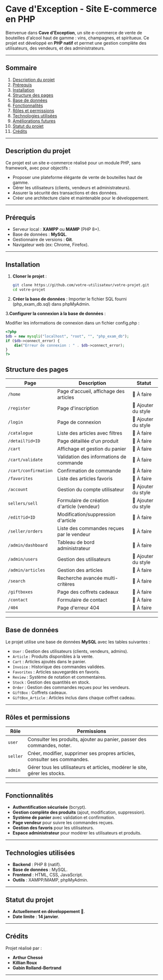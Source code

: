 # **Cave d'Exception - Site E-commerce en PHP**

Bienvenue dans **Cave d'Exception**, un site e-commerce de vente de bouteilles d'alcool haut de gamme : vins, champagnes, et spiritueux. Ce projet est développé en **PHP natif** et permet une gestion complète des utilisateurs, des vendeurs, et des administrateurs.

---

## **Sommaire**
1. [Description du projet](#description-du-projet)
2. [Prérequis](#prérequis)
3. [Installation](#installation)
4. [Structure des pages](#structure-des-pages)
5. [Base de données](#base-de-données)
6. [Fonctionnalités](#fonctionnalités)
7. [Rôles et permissions](#rôles-et-permissions)
8. [Technologies utilisées](#technologies-utilisées)
9. [Améliorations futures](#améliorations-futures)
10. [Statut du projet](#statut-du-projet)
11. [Crédits](#crédits)

---

## **Description du projet**

Ce projet est un site e-commerce réalisé pour un module PHP, sans framework, avec pour objectifs :
- Proposer une plateforme élégante de vente de bouteilles haut de gamme.
- Gérer les utilisateurs (clients, vendeurs et administrateurs).
- Assurer la sécurité des transactions et des données.
- Créer une architecture claire et maintenable pour le développement.

---

## **Prérequis**

- Serveur local : **XAMPP** ou **MAMP** (PHP 8+).
- Base de données : **MySQL**.
- Gestionnaire de versions : **Git**.
- Navigateur web (ex: Chrome, Firefox).

---

## **Installation**

1. **Cloner le projet** :
   ```bash
   git clone https://github.com/votre-utilisateur/votre-projet.git
   cd votre-projet
   ```

2. **Créer la base de données** :
   Importer le fichier SQL fourni (php_exam_db.sql) dans phpMyAdmin.

3.**Configurer la connexion à la base de données** :

Modifier les informations de connexion dans un fichier config.php :
```php
<?php
$db = new mysqli("localhost", "root", "", "php_exam_db");
if ($db->connect_error) {
    die("Erreur de connexion : " . $db->connect_error);
}
?>
```

## **Structure des pages**

| **Page**                     | **Description**                           | **Statut**    |
|------------------------------|-------------------------------------------|---------------|
| `/home`                      | Page d'accueil, affichage des articles    | 🚧 À faire    |
| `/register`                  | Page d'inscription                       | 🎨 Ajouter du style    |
| `/login`                     | Page de connexion                        | 🎨 Ajouter du style    |
| `/catalogue`                 | Liste des articles avec filtres           | 🚧 À faire    |
| `/detail?id=ID`              | Page détaillée d'un produit               | 🚧 À faire    |
| `/cart`                      | Affichage et gestion du panier            | 🚧 À faire    |
| `/cart/validate`             | Validation des informations de commande   | 🚧 À faire    |
| `/cart/confirmation`         | Confirmation de commande                  | 🚧 À faire    |
| `/favorites`                 | Liste des articles favoris                | 🚧 À faire    |
| `/account`                   | Gestion du compte utilisateur             | 🎨 Ajouter du style    |
| `sellers/sell`               | Formulaire de création d'article (vendeur)| 🎨 Ajouter du style    |
| `/edit?id=ID`                | Modification/suppression d'article        | 🚧 À faire    |
| `/seller/orders`             | Liste des commandes reçues par le vendeur | 🚧 À faire    |
| `/admin/dashboard`           | Tableau de bord administrateur            | 🚧 À faire    |
| `/admin/users`               | Gestion des utilisateurs                  | 🎨 Ajouter du style    |
| `/admin/articles`            | Gestion des articles                      | 🚧 À faire    |
| `/search`                    | Recherche avancée multi-critères          | 🚧 À faire    |
| `/giftboxes`                 | Page des coffrets cadeaux                 | 🚧 À faire    |
| `/contact`                   | Formulaire de contact                     | 🚧 À faire    |
| `/404`                       | Page d'erreur 404                         | 🚧 À faire    |

---

## **Base de données**

Le projet utilise une base de données **MySQL** avec les tables suivantes :

- `User` : Gestion des utilisateurs (clients, vendeurs, admins).
- `Article` : Produits disponibles à la vente.
- `Cart` : Articles ajoutés dans le panier.
- `Invoice` : Historique des commandes validées.
- `Favorites` : Articles sauvegardés en favoris.
- `Review` : Système de notation et commentaires.
- `Stock` : Gestion des quantités en stock.
- `Order` : Gestion des commandes reçues pour les vendeurs.
- `GiftBox` : Coffrets cadeaux.
- `GiftBox_Article` : Articles inclus dans chaque coffret cadeau.

---

## **Rôles et permissions**

| **Rôle**       | **Permissions**                                                                 |
|-----------------|-------------------------------------------------------------------------------|
| `user`         | Consulter les produits, ajouter au panier, passer des commandes, noter.       |
| `seller`       | Créer, modifier, supprimer ses propres articles, consulter ses commandes.     |
| `admin`        | Gérer tous les utilisateurs et articles, modérer le site, gérer les stocks.   |

---

## **Fonctionnalités**

- **Authentification sécurisée** (bcrypt).
- **Gestion complète des produits** (ajout, modification, suppression).
- **Système de panier** avec validation et confirmation.
- **Page vendeur** pour suivre les commandes reçues.
- **Gestion des favoris** pour les utilisateurs.
- **Espace administrateur** pour modérer les utilisateurs et produits.

---

## **Technologies utilisées**

- **Backend** : PHP 8 (natif).  
- **Base de données** : MySQL.  
- **Frontend** : HTML, CSS, JavaScript.  
- **Outils** : XAMPP/MAMP, phpMyAdmin.  

---

## **Statut du projet**

- **Actuellement en développement 🚧**.  
- **Date limite** : **14 janvier**.

---

## **Crédits**

Projet réalisé par :  
- **Arthur Chessé**  
- **Killian Roux**  
- **Gabin Rolland-Bertrand**

---
